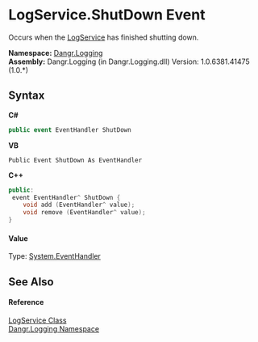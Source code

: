 # LogService.ShutDown Event
 

Occurs when the <a href="T_Dangr_Logging_LogService">LogService</a> has finished shutting down.

**Namespace:**&nbsp;<a href="N_Dangr_Logging">Dangr.Logging</a><br />**Assembly:**&nbsp;Dangr.Logging (in Dangr.Logging.dll) Version: 1.0.6381.41475 (1.0.*)

## Syntax

**C#**<br />
``` C#
public event EventHandler ShutDown
```

**VB**<br />
``` VB
Public Event ShutDown As EventHandler
```

**C++**<br />
``` C++
public:
 event EventHandler^ ShutDown {
	void add (EventHandler^ value);
	void remove (EventHandler^ value);
}
```


#### Value
Type: <a href="http://msdn2.microsoft.com/en-us/library/xhb70ccc" target="_blank">System.EventHandler</a>

## See Also


#### Reference
<a href="T_Dangr_Logging_LogService">LogService Class</a><br /><a href="N_Dangr_Logging">Dangr.Logging Namespace</a><br />